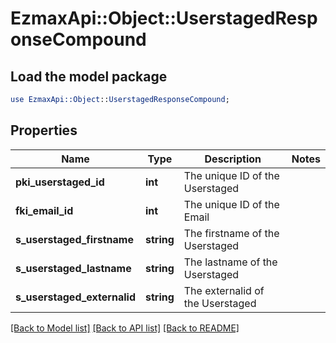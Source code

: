 # EzmaxApi::Object::UserstagedResponseCompound

## Load the model package
```perl
use EzmaxApi::Object::UserstagedResponseCompound;
```

## Properties
Name | Type | Description | Notes
------------ | ------------- | ------------- | -------------
**pki_userstaged_id** | **int** | The unique ID of the Userstaged | 
**fki_email_id** | **int** | The unique ID of the Email | 
**s_userstaged_firstname** | **string** | The firstname of the Userstaged | 
**s_userstaged_lastname** | **string** | The lastname of the Userstaged | 
**s_userstaged_externalid** | **string** | The externalid of the Userstaged | 

[[Back to Model list]](../README.md#documentation-for-models) [[Back to API list]](../README.md#documentation-for-api-endpoints) [[Back to README]](../README.md)


